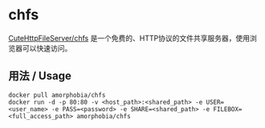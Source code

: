 # chfs
[CuteHttpFileServer/chfs](http://iscute.cn/chfs) 是一个免费的、HTTP协议的文件共享服务器，使用浏览器可以快速访问。

## 用法 / Usage
```
docker pull amorphobia/chfs
docker run -d -p 80:80 -v <host_path>:<shared_path> -e USER=<user_name> -e PASS=<password> -e SHARE=<shared_path> -e FILEBOX=<full_access_path> amorphobia/chfs
```
